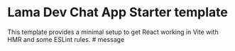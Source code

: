 # Lama Dev Chat App Starter template

This template provides a minimal setup to get React working in Vite with HMR and some ESLint rules.
#   m e s s a g e  
 
